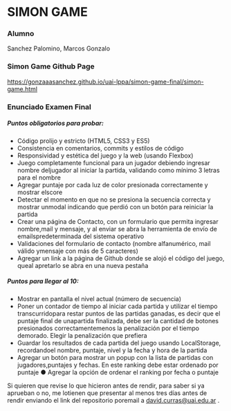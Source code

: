 # SIMON GAME
### Alumno
Sanchez Palomino, Marcos Gonzalo

### Simon Game Github Page
https://gonzaaasanchez.github.io/uai-lppa/simon-game-final/simon-game.html

### Enunciado Examen Final
##### Puntos obligatorios para probar:
- Código prolijo y estricto (HTML5, CSS3 y ES5)
- Consistencia en comentarios, commits y estilos de código
- Responsividad y estética del juego y la web (usando Flexbox)
- Juego completamente funcional para un jugador debiendo ingresar nombre deljugador al iniciar la partida, validando como mínimo 3 letras para el nombre
- Agregar puntaje por cada luz de color presionada correctamente y mostrar elscore
- Detectar el momento en que no se presiona la secuencia correcta y mostrar unmodal indicando que perdió con un botón para reiniciar la partida
- Crear una página de Contacto, con un formulario que permita ingresar nombre,mail y mensaje, y al enviar se abra la herramienta de envío de emailspredeterminada del sistema operativo
- Validaciones del formulario de contacto (nombre alfanumérico, mail válido ymensaje con más de 5 caracteres)
- Agregar un link a la página de Github donde se alojó el código del juego, queal apretarlo se abra en una nueva pestaña
##### Puntos para llegar al 10:
- Mostrar en pantalla el nivel actual (número de secuencia)
- Poner un contador de tiempo al iniciar cada partida y utilizar el tiempo transcurridopara restar puntos de las partidas ganadas, es decir que el puntaje final de unapartida finalizada, debe ser la cantidad de botones presionados correctamentemenos la penalización por el tiempo demorado. Elegir la penalización que prefiera
- Guardar los resultados de cada partida del juego usando LocalStorage, recordandoel nombre, puntaje, nivel y la fecha y hora de la partida
- Agregar un botón para mostrar un popup con la lista de partidas con jugadores,puntajes y fechas. En este ranking debe estar ordenado por puntaje
● Agregar la opción de ordenar el ranking por fecha o puntaje

Si quieren que revise lo que hicieron antes de rendir, para saber si ya aprueban o no, me lotienen que presentar al menos tres días antes de rendir enviando el link del repositorio poremail a david.curras@uai.edu.ar .
